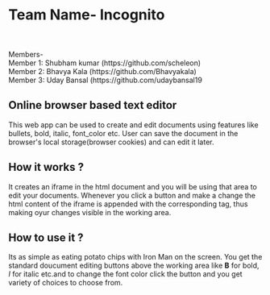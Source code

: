 <h1>Team Name- Incognito</h1><br/>
<br/>
Members-<br/>
Member 1: Shubham kumar (https://github.com/scheleon)<br/>
Member 2: Bhavya Kala (https://github.com/Bhavyakala)<br/>
Member 3: Uday Bansal (https://github.com/udaybansal19<br/>

<h2>Online browser based text editor</h2>

This web app can be used to create and edit documents using features like bullets, bold, italic, font_color etc.
User can save the document in the browser's local storage(browser cookies) and can edit it later. 

<h2>How it works ?</h2>
It creates an iframe in the html document and you will be using that area to edit your documents.
Whenever you click a button and make a change the html content of the iframe is appended with the corresponding tag, 
thus making oyur changes visible in the working area.

<h2>How to use it ?</h2>
Its as simple as eating potato chips with Iron Man on the screen. You get the standard doucument editing buttons above the 
working area like <b>B</b> for bold, <i>I</i> for italic etc.and to change the font color click the button and you get variety 
of choices to choose from.
